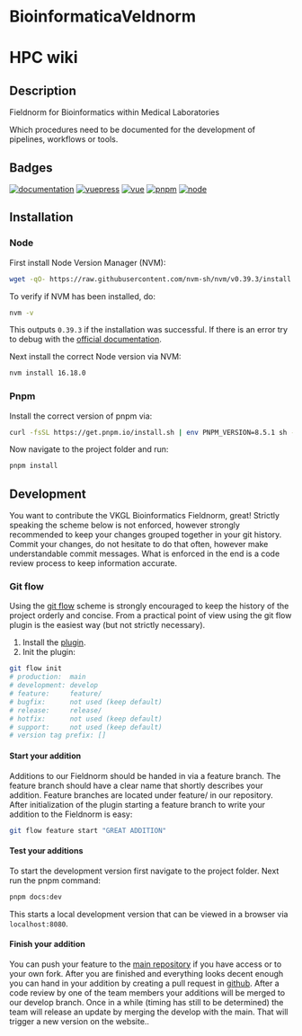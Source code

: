 # BioinformaticaVeldnorm
# HPC wiki

## Description

Fieldnorm for Bioinformatics within Medical Laboratories

Which procedures need to be documented for the development of pipelines, workflows or tools.

## Badges

[![documentation](https://img.shields.io/badge/documentation-vuepress-material--blue)](https://vkgl-kwaliteit.github.io/BioinformaticaVeldnorm/)
[![vuepress](https://img.shields.io/badge/vuepress-2.0.0--beta.62-green?style=flat&link=https://v2.vuepress.vuejs.org/)](https://v2.vuepress.vuejs.org/)
[![vue](https://img.shields.io/badge/vue-3.3.1-green?style=flat&link=https://vuejs.org/)](https://vuejs.org/)
[![pnpm](https://img.shields.io/badge/pnpm-8.5.1-green?style=flat&link=https://pnpm.io/)](https://pnpm.io/)
[![node](https://img.shields.io/badge/node-16.18.0-green?style=flat&link=https://nodejs.org)](https://nodejs.org)

## Installation

### Node

First install Node Version Manager (NVM):

```bash
wget -qO- https://raw.githubusercontent.com/nvm-sh/nvm/v0.39.3/install.sh | bash
```

To verify if NVM has been installed, do:

```bash
nvm -v
```

This outputs `0.39.3` if the installation was successful. If there is an error try to debug with the [official documentation](https://github.com/nvm-sh/nvm#table-of-contents).

Next install the correct Node version via NVM:

```bash
nvm install 16.18.0
```

### Pnpm

Install the correct version of pnpm via:

```bash
curl -fsSL https://get.pnpm.io/install.sh | env PNPM_VERSION=8.5.1 sh -
```

Now navigate to the project folder and run:

```bash
pnpm install
```

## Development
You want to contribute the VKGL Bioinformatics Fieldnorm, great! 
Strictly speaking the scheme below is not enforced, however strongly recommended to keep your changes grouped together 
in your git history. Commit your changes, do not hesitate to do that often, however make understandable commit messages.
What is enforced in the end is a code review process to keep information accurate. 

### Git flow
Using the [git flow](https://jeffkreeftmeijer.com/git-flow/) scheme is strongly 
encouraged to keep the history of the project orderly and concise.
From a practical point of view using the git flow plugin is the easiest way (but not strictly necessary). 
1. Install the [plugin](https://github.com/nvie/gitflow).
2. Init the plugin:
```bash
git flow init
# production:  main
# development: develop
# feature:     feature/
# bugfix:      not used (keep default)
# release:     release/
# hotfix:      not used (keep default)
# support:     not used (keep default)
# version tag prefix: [] 
```

#### Start your addition
Additions to our Fieldnorm should be handed in via a feature branch. The feature branch should have a clear name 
that shortly describes your addition. Feature branches are located under feature/ in our repository.
After initialization of the plugin starting a feature branch to write your addition to the Fieldnorm is easy:
```bash
git flow feature start "GREAT ADDITION"
```

#### Test your additions
To start the development version first navigate to the project folder. Next run the pnpm command:
```bash
pnpm docs:dev
```
This starts a local development version that can be viewed in a browser via `localhost:8080`.

#### Finish your addition
You can push your feature to the [main repository](https://github.com/VKGL-Kwaliteit/BioinformaticaVeldnorm)  if you have access or to your own fork. 
After you are finished and everything looks decent enough you can hand in your addition by creating a pull 
request in [github](https://github.com/VKGL-Kwaliteit/BioinformaticaVeldnorm).
After a code review by one of the team members your additions will be merged to our develop branch.
Once in a while (timing has still to be determined) the team will release an update by merging the develop with
the main. That will trigger a new version on the website..
